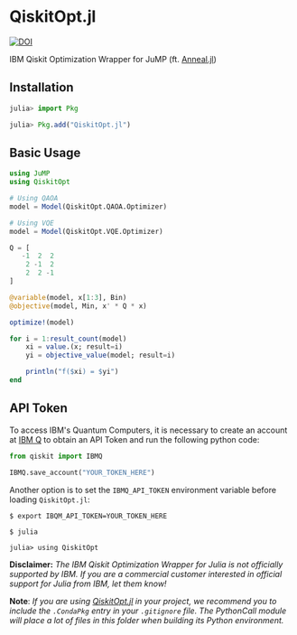# QiskitOpt.jl
[![DOI](https://zenodo.org/badge/587349377.svg)](https://zenodo.org/badge/latestdoi/587349377)

IBM Qiskit Optimization Wrapper for JuMP (ft. [Anneal.jl](https://github.com/psrenergy/Anneal.jl))

## Installation
```julia
julia> import Pkg

julia> Pkg.add("QiskitOpt.jl")
```

## Basic Usage
```julia
using JuMP
using QiskitOpt

# Using QAOA
model = Model(QiskitOpt.QAOA.Optimizer)

# Using VQE
model = Model(QiskitOpt.VQE.Optimizer)

Q = [
   -1  2  2
    2 -1  2
    2  2 -1
]

@variable(model, x[1:3], Bin)
@objective(model, Min, x' * Q * x)

optimize!(model)

for i = 1:result_count(model)
    xi = value.(x; result=i)
    yi = objective_value(model; result=i)

    println("f($xi) = $yi")
end
```

## API Token
To access IBM's Quantum Computers, it is necessary to create an account at [IBM Q](https://quantum-computing.ibm.com/) to obtain an API Token and run the following python code:

```python
from qiskit import IBMQ

IBMQ.save_account("YOUR_TOKEN_HERE")
```

Another option is to set the `IBMQ_API_TOKEN` environment variable before loading `QiskitOpt.jl`:
```shell
$ export IBQM_API_TOKEN=YOUR_TOKEN_HERE

$ julia

julia> using QiskitOpt
```

**Disclaimer:** _The IBM Qiskit Optimization Wrapper for Julia is not officially supported by IBM. If you are a commercial customer interested in official support for Julia from IBM, let them know!_

**Note**: _If you are using [QiskitOpt.jl](https://github.com/psrenergy/QiskitOpt.jl) in your project, we recommend you to include the `.CondaPkg` entry in your `.gitignore` file. The PythonCall module will place a lot of files in this folder when building its Python environment._

